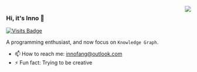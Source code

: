 <a href="#">
<img align="right" src="https://github-readme-stats.vercel.app/api?username=InnoFang&show_icons=true&hide_border=true&icon_color=586069&title_color=a0a9af">
</a>

### Hi, it's Inno 👋

[![Visits Badge](https://badges.pufler.dev/visits/innofang/innofang)](https://badges.innofang.dev)

A programming enthusiast, and now focus on `Knowledge Graph`.

- 📫 How to reach me: <innofang@outlook.com>
- ⚡ Fun fact: Trying to be creative
